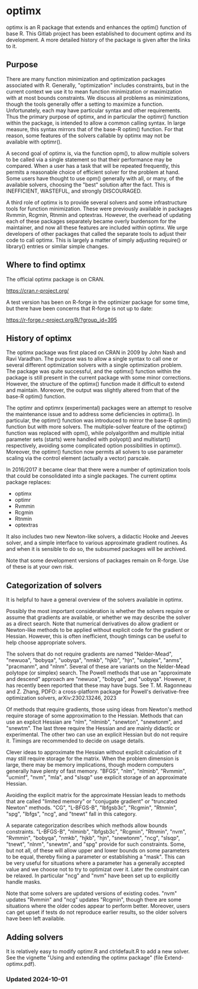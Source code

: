 # optimx

optimx is an R package that extends and enhances the optim() function of base R. 
This Gitlab project has been established to document optimx and its development.
A more detailed history of the package is given after the links to it.

## Purpose

There are many function minimization and optimization packages associated with R.
Generally, "optimization" includes constraints, but in the current context we
use it to mean function minimization or maximization with at most bounds 
constraints. We discuss all problems as minimizations, though the tools generally
offer a setting to maximize a function.
Unfortunately, each may have particular syntax and other requirements. Thus the
primary purpose of optimx, and in particular the optimr() function within the 
package, is intended to allow a common calling syntax. In large measure, this 
syntax mirrors that of the base-R optim() function. For that reason, some features 
of the solvers callable by optimx may not be available with optimr().

A second goal of optimx is, via the function opm(), to allow multiple solvers to
be called via a single statement so that their performance may be compared. When
a user has a task that will be repeated frequently, this permits a reasonable 
choice of efficient solver for the problem at hand. Some users have thought to
use opm() generally with all, or many, of the available solvers, choosing the
"best" solution after the fact. This is INEFFICIENT, WASTEFUL, and strongly
DISCOURAGED.

A third role of optimx is to provide several solvers and some infrastructure
tools for function minimization. These were previously available in packages
Rvmmin, Rcgmin, Rtnmin and optextras. However, the overhead of updating each
of these packages separately became overly burdensom for the maintainer, and
now all these features are included within optimx. We urge developers of other
packages that called the separate tools to adjust their code to call optimx. 
This is largely a matter of simply adjusting require() or library() entries 
or similar simple changes.


## Where to find optimx

The official optimx package is on CRAN. 

https://cran.r-project.org/

A test version has been on R-forge in the optimizer package for some time, 
but there have been concerns that R-forge is not up to date:

https://r-forge.r-project.org/R/?group_id=395

## History of optimx

The optimx package was first placed on CRAN in 2009 by John Nash and Ravi
Varadhan. The purpose was to allow a single syntax to call one or several 
different optimization solvers with a single optimization problem. The 
package was quite successful, and the optimx() function within the package
is still present in the current package with some minor corrections. However,
the structure of the optimx() function made it difficult to extend and
maintain. Moreover, the output was slightly altered from that of the base-R
optim() function. 

The optimr and optimrx (experimental) packages were an attempt to resolve
the maintenance issue and to address some deficiencies in optimx(). In 
particular, the optimr() function was introduced to mirror the base-R
optim() function but with more solvers. The multiple-solver feature of
the optimx() function was replaced with opm(), while polyalgorithm and
multiple initial parameter sets (starts) were handled with polyopt() and
multistart() respectively, avoiding some complicated option possibilities
in optimx(). Moreover, the optimr() function now permits all solvers to 
use parameter scaling via the control element (actually a vector) parscale.

In 2016/2017 it became clear that there were a number of optimization tools 
that could be consolidated into a single packages. The current optimx package
replaces:

   - optimx
   - optimr
   - Rvmmin
   - Rcgmin
   - Rtnmin
   - optextras
   
It also includes two new Newton-like solvers, a didactic Hooke and Jeeves
solver, and a simple interface to various approximate gradient routines.
As and when it is sensible to do so, the subsumed packages will be archived.
   
Note that some development versions of packages remain on R-forge. Use of these 
is at your own risk. 

## Categorization of solvers

It is helpful to have a general overview of the solvers available in optimx.

Possibly the most important consideration is whether the solvers require or
assume that gradients are available, or whether we may describe the solver
as a direct search. Note that numerical derivatives do allow gradient or 
Newton-like methods to be applied without explicit code for the gradient
or Hessian. However, this is often inefficient, though timings can be useful
to help choose appropriate solvers.

The solvers that do not require gradients are named "Nelder-Mead", "newuoa", 
"bobyqa", "uobyqa", "nmkb", "hjkb", "hjn", "subplex", "anms", "pracmanm", and "nlnm".
Several of these are variants on the Nelder-Mead polytope (or simplex) search. 
The Powell methods that use an "approximate and descend" approach are "newuoa", 
"bobyqa", and "uobyqa". However, it has recently been reported that these may
have bugs. See T. M. Ragonneau and Z. Zhang, PDFO: a cross-platform package for 
Powell's derivative-free optimization solvers, arXiv:2302.13246, 2023

Of methods that require gradients, those using ideas from Newton's method 
require storage of some approximation to the Hessian. Methods that can use
an explicit Hessian are "nlm", "nlminb", "snewton", "snewtonm", and "snewtm".
The last three require the Hessian and are mainly didactic or experimental.
The other two can use an explicit Hessian but do not require it. Timings are
recommended to decide on usage details. 

Clever ideas to approximate the Hessian without explicit calculation of it may
still require storage for the matrix. When the problem dimension is large, there
may be memory implications, though modern computers generally have plenty of 
fast memory. "BFGS", "nlm", "nlminb", "Rvmmin", "ucminf", "nvm", "mla", and
"slsqp" use explicit storage of an approximate Hessian.

Avoiding the explicit matrix for the approximate Hessian leads to methods that
are called "limited memory" or "conjugate gradient" or "truncated Newton" methods.
"CG", "L-BFGS-B", "lbfgsb3c", "Rcgmin", "Rtnmin", "spg", "lbfgs", "ncg", and "tnewt"
fall in this category.

A separate categorization describes which methods allow bounds constraints.
"L-BFGS-B", "nlminb", "lbfgsb3c", "Rcgmin", "Rtnmin", "nvm", 
"Rvmmin", "bobyqa", "nmkb", "hjkb", "hjn", "snewtonm", "ncg", "slsqp", "tnewt", "nlnm", 
"snewtm", and "spg" provide for such constraints. Some, but not all, of these
will allow upper and lower bounds on some parameters to be equal, thereby fixing a parameter
or establishing a "mask". This can be very useful for situations where a parameter has
a generally accepted value and we choose not to try to optimizat over it. Later the
constraint can be relaxed. In particular "ncg" and "nvm" have been set up to explicitly
handle masks.

Note that some solvers are updated versions of existing codes. "nvm" updates "Rvmmin" and "ncg"
updates "Rcgmin", though there are some situations where the older codes appear to perform
better. Moreover, users can get upset if tests do not reproduce earlier results, so the older
solvers have been left available. 

## Adding solvers

It is relatively easy to modify optimr.R and ctrldefault.R to add a new solver. See the vignette
"Using and extending the optimx package" (file Extend-optimx.pdf).

### Updated 2024-10-01
